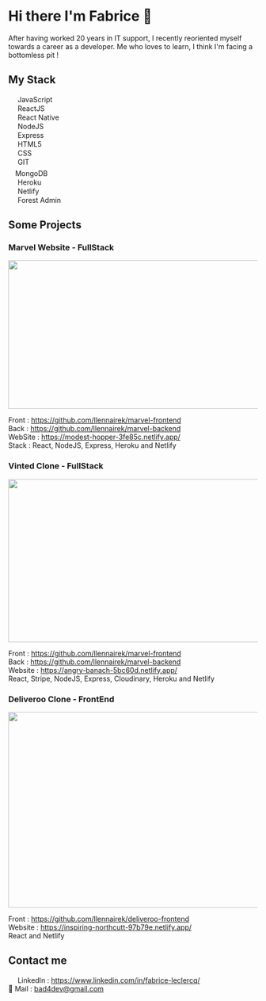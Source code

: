 # Hi there I'm Fabrice 👋

After having worked 20 years in IT support, I recently reoriented myself towards a career as a developer.
Me who loves to learn, I think I'm facing a bottomless pit !

## My Stack


<img src="https://user-images.githubusercontent.com/78684032/122961185-719a1800-d384-11eb-906a-3854e856537b.png" width="15" height="15">   JavaScript  
<img src="https://user-images.githubusercontent.com/78684032/122961496-bcb42b00-d384-11eb-9ed9-d28ebe488d52.png" width="15" height="15">   ReactJS  
<img src="https://user-images.githubusercontent.com/78684032/122961496-bcb42b00-d384-11eb-9ed9-d28ebe488d52.png" width="15" height="15">   React Native  
<img src="https://user-images.githubusercontent.com/78684032/122961755-fdac3f80-d384-11eb-9ab8-90f6862bedb8.png" width="15" height="15">   NodeJS  
<img src="https://user-images.githubusercontent.com/78684032/122961805-0bfa5b80-d385-11eb-9d91-902a3c1c4c35.png" width="15" height="15">   Express  
<img src="https://user-images.githubusercontent.com/78684032/122961852-19174a80-d385-11eb-8e49-67b7afe7e605.png" width="15" height="15">   HTML5  
<img src="https://user-images.githubusercontent.com/78684032/122962917-24b74100-d386-11eb-8936-c97fde244ee8.jpg" width="15" height="15">   CSS   
<img src="https://user-images.githubusercontent.com/78684032/122961951-351aec00-d385-11eb-9e76-5a10ac757b86.png" width="15" height="15">   GIT  
<img src="https://user-images.githubusercontent.com/78684032/122961978-3f3cea80-d385-11eb-843c-91cb4da109e4.png" width="10" height="20">   MongoDB   
<img src="https://user-images.githubusercontent.com/78684032/122962030-4bc14300-d385-11eb-9e93-85680a25a6d6.png" width="15" height="15">   Heroku  
<img src="https://user-images.githubusercontent.com/78684032/122963272-6811af80-d386-11eb-894b-0b32fff324bf.png" width="15" height="15">   Netlify  
<img src="https://user-images.githubusercontent.com/78684032/122962178-714e4c80-d385-11eb-9023-6c286bc86290.png" width="15" height="15">   Forest Admin


## Some Projects

### **Marvel Website - FullStack** 

<img src="https://user-images.githubusercontent.com/78684032/122957675-72ca4580-d382-11eb-808f-bf088733c7b7.JPG" width="612" height="300">

Front :      https://github.com/llennairek/marvel-frontend  
Back :       https://github.com/llennairek/marvel-backend  
WebSite :    https://modest-hopper-3fe85c.netlify.app/  
Stack :      React, NodeJS, Express, Heroku and Netlify  

### **Vinted Clone - FullStack**  

<img src="https://user-images.githubusercontent.com/78684032/122960630-df920f80-d383-11eb-85b5-2e4d47a3eee1.JPG" width="612" height="329">

Front :      https://github.com/llennairek/marvel-frontend  
Back :       https://github.com/llennairek/marvel-backend  
Website :    https://angry-banach-5bc60d.netlify.app/  
React, Stripe, NodeJS, Express, Cloudinary, Heroku and Netlify  

### **Deliveroo Clone - FrontEnd**  

<img src="https://user-images.githubusercontent.com/78684032/122963637-c2ab0b80-d386-11eb-9087-da134e8aa9b7.JPG" width="612" height="395">

Front :      https://github.com/llennairek/deliveroo-frontend  
Website :    https://inspiring-northcutt-97b79e.netlify.app/  
React and Netlify  

## Contact me

<img src="https://user-images.githubusercontent.com/78684032/122964599-b7a4ab00-d387-11eb-8061-6f31d8b72b3a.png" width="15" height="15">  LinkedIn : https://www.linkedin.com/in/fabrice-leclercq/   
📧  Mail : bad4dev@gmail.com

<!--
**llennairek/llennairek** is a ✨ _special_ ✨ repository because its `README.md` (this file) appears on your GitHub profile.


Here are some ideas to get you started:

- 🔭 I’m currently working on ...
- 🌱 I’m currently learning ...
- 👯 I’m looking to collaborate on ...
- 🤔 I’m looking for help with ...
- 💬 Ask me about ...
- 📫 How to reach me: ...
- 😄 Pronouns: ...
- ⚡ Fun fact: ...
-->
